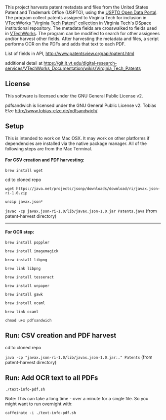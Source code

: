 This project harvests patent metadata and files from the United States Patent and Trademark Office (USPTO), using the 
[USPTO Open Data Portal](https://developer.uspto.gov/product/patent). The program collect patents assigned
to Virginia Tech for inclusion in [VTechWorks "Virginia Tech Patent" collection](http://vtechworks.lib.vt.edu/handle/10919/72295)
in Virginia Tech's DSpace institutional repository. 
The metadata fields are crosswalked to fields used in [VTechWorks](http://vtechworks.lib.vt.edu/). 
The program can be modified to search for other assignees and/or harvest other fields.
After harvesting the metadata and files, a script performs OCR on the PDFs and adds that text to each PDF.
 

List of fields in API, http://www.patentsview.org/api/patent.html

additional detail at 
https://git.it.vt.edu/digital-research-services/VTechWorks_Documentation/wikis/Virginia_Tech_Patents

License
-------
This software is licensed under the GNU General Public License v2.

pdfsandwich is licensed under the GNU General Public License v2.
Tobias Elze http://www.tobias-elze.de/pdfsandwich/

## Setup

This is intended to work on Mac OSX. It may work on other platforms if dependencies are installed  via the native package manager. 
All of the following steps are from the Mac Terminal.

#### For CSV creation and PDF harvesting:

`brew install wget`

cd to cloned repo

`wget https://java.net/projects/jsonp/downloads/download/ri/javax.json-ri-1.0.zip`

`unzip javax.json*`

`javac -cp javax.json-ri-1.0/lib/javax.json-1.0.jar Patents.java` (from patent-harvest directory)


---

#### For OCR step:

`brew install poppler`

`brew install imagemagick`

`brew install libpng`

`brew link libpng`

`brew install tesseract`

`brew install unpaper`

`brew install gawk`

`brew install ocaml`

`brew link ocaml`

`chmod u+x pdfsandwich`


## Run: CSV creation and PDF harvest

cd to cloned repo

`java -cp "javax.json-ri-1.0/lib/javax.json-1.0.jar:." Patents` (from patent-harvest directory)

## Run: Add OCR text to all PDFs

`./text-info-pdf.sh`

Note: This can take a long time - over a minute for a single file. So you might want to run overnight with:

`caffeinate -i ./text-info-pdf.sh`
